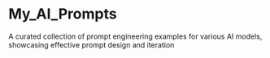 # My_AI_Prompts
A curated collection of prompt engineering examples for various AI models, showcasing effective prompt design and iteration
